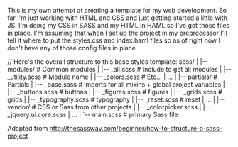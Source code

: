 This is my own attempt at creating a template for my web development. So far I'm just working with HTML and CSS and just getting started a little with JS. I'm doing my CSS in SASS and my HTML in HAML so I've got those files in place. I'm assuming that when I set up the project in my preprocessor I'll tell it where to put the styles.css and index.haml files so as of right now I don't have any of those config files in place. 

// Here's the overall structure to this base styles template:
scss/
|
|-- modules/              # Common modules
|   |-- _all.scss         # Include to get all modules
|      |-- _utility.scss  # Module name
|      |-- _colors.scss   # Etc...
|   ...
|
|-- partials/             # Partials
|   |-- _base.sass        # imports for all mixins + global project variables
|   |-- _buttons.scss     # buttons
|   |-- _figures.scss     # figures
|   |-- _grids.scss       # grids
|   |-- _typography.scss  # typography
|   |-- _reset.scss       # reset
|   ...
|
|-- vendor/               # CSS or Sass from other projects
|   |-- _colorpicker.scss
|   |-- _jquery.ui.core.scss
|   ...
|
`-- main.scss            # primary Sass file

Adapted from http://thesassway.com/beginner/how-to-structure-a-sass-project
